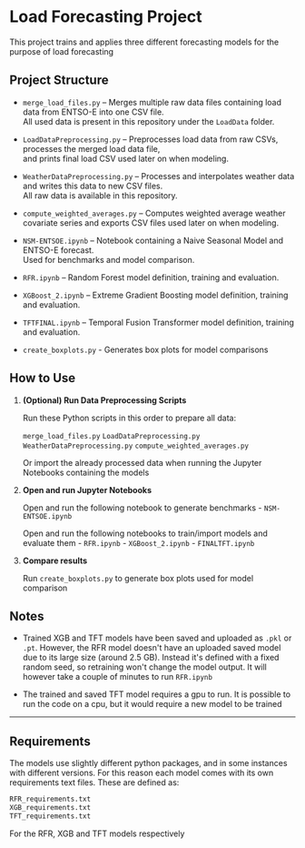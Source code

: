 #  Load Forecasting Project

This project trains and applies three different forecasting models for the purpose of load forecasting

## Project Structure

- `merge_load_files.py` – Merges multiple raw data files containing load data from ENTSO-E into one CSV file.  
  All used data is present in this repository under the `LoadData` folder.

- `LoadDataPreprocessing.py` – Preprocesses load data from raw CSVs, processes the merged load data file,  
  and prints final load CSV used later on when modeling.

- `WeatherDataPreprocessing.py` – Processes and interpolates weather data and writes this data to new CSV files.  
  All raw data is available in this repository.

- `compute_weighted_averages.py` – Computes weighted average weather covariate series and exports CSV files used later on when modeling.

- `NSM-ENTSOE.ipynb` – Notebook containing a Naive Seasonal Model and ENTSO-E forecast.  
  Used for benchmarks and model comparison.

- `RFR.ipynb` – Random Forest model definition, training and evaluation.

- `XGBoost_2.ipynb` – Extreme Gradient Boosting model definition, training and evaluation.

- `TFTFINAL.ipynb` – Temporal Fusion Transformer model definition, training and evaluation.

- `create_boxplots.py` - Generates box plots for model comparisons

## How to Use

1. **(Optional) Run Data Preprocessing Scripts**

    Run these Python scripts in this order to prepare all data:

    `merge_load_files.py`
    `LoadDataPreprocessing.py`
    `WeatherDataPreprocessing.py`
    `compute_weighted_averages.py`
    
    Or import the already processed data when running the Jupyter Notebooks containing the models

2. **Open and run Jupyter Notebooks**

    Open and run the following notebook to generate benchmarks
        - `NSM-ENTSOE.ipynb`
   
    Open and run the following notebooks to train/import models and evaluate them
        - `RFR.ipynb`
        - `XGBoost_2.ipynb`
        - `FINALTFT.ipynb`

 3. **Compare results**

    Run `create_boxplots.py` to generate box plots used for model comparison


## Notes

- Trained XGB and TFT models have been saved and uploaded as `.pkl` or `.pt`. However, the RFR model
  doesn't have an uploaded saved model due to its large size (around 2.5 GB). Instead it's defined with a fixed random seed, so retraining
  won't change the model output. It will however take a couple of minutes to run `RFR.ipynb`

- The trained and saved TFT model requires a gpu to run. It is possible to run the code on a cpu, but it would require a new model to be trained

---

## Requirements

The models use slightly different python packages, and in some instances with different versions. For this reason each model comes with its own requirements text files. These are defined as:

```bash
RFR_requirements.txt
XGB_requirements.txt
TFT_requirements.txt
```

For the RFR, XGB and TFT models respectively
